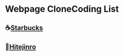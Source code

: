 # Webpage CloneCoding List

## ☕[Starbucks](https://youbine.github.io/Webpage_CloneCoding/Starbucks/index.html)
## 🍺[Hitejinro](https://youbine.github.io/Webpage_CloneCoding/Hitejinro/index.html)